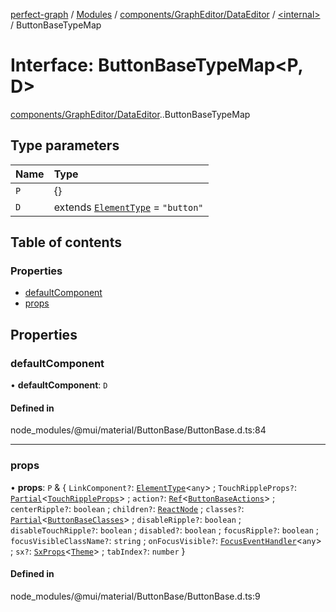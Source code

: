 [perfect-graph](../README.md) / [Modules](../modules.md) / [components/GraphEditor/DataEditor](../modules/components_GraphEditor_DataEditor.md) / [<internal\>](../modules/components_GraphEditor_DataEditor._internal_.md) / ButtonBaseTypeMap

# Interface: ButtonBaseTypeMap<P, D\>

[components/GraphEditor/DataEditor](../modules/components_GraphEditor_DataEditor.md).[<internal>](../modules/components_GraphEditor_DataEditor._internal_.md).ButtonBaseTypeMap

## Type parameters

| Name | Type |
| :------ | :------ |
| `P` | {} |
| `D` | extends [`ElementType`](../modules/components_GraphEditor_DataEditor._internal_.md#elementtype) = ``"button"`` |

## Table of contents

### Properties

- [defaultComponent](components_GraphEditor_DataEditor._internal_.ButtonBaseTypeMap.md#defaultcomponent)
- [props](components_GraphEditor_DataEditor._internal_.ButtonBaseTypeMap.md#props)

## Properties

### defaultComponent

• **defaultComponent**: `D`

#### Defined in

node_modules/@mui/material/ButtonBase/ButtonBase.d.ts:84

___

### props

• **props**: `P` & { `LinkComponent?`: [`ElementType`](../modules/components_GraphEditor_DataEditor._internal_.md#elementtype)<`any`\> ; `TouchRippleProps?`: [`Partial`](../modules/components_ClusterNodeContainer._internal_.md#partial)<[`TouchRippleProps`](../modules/components_GraphEditor_DataEditor._internal_.md#touchrippleprops)\> ; `action?`: [`Ref`](../modules/components_Container._internal_.md#ref)<[`ButtonBaseActions`](components_GraphEditor_DataEditor._internal_.ButtonBaseActions.md)\> ; `centerRipple?`: `boolean` ; `children?`: [`ReactNode`](../modules/components_ClusterNodeContainer._internal_.md#reactnode) ; `classes?`: [`Partial`](../modules/components_ClusterNodeContainer._internal_.md#partial)<[`ButtonBaseClasses`](components_GraphEditor_DataEditor._internal_.ButtonBaseClasses.md)\> ; `disableRipple?`: `boolean` ; `disableTouchRipple?`: `boolean` ; `disabled?`: `boolean` ; `focusRipple?`: `boolean` ; `focusVisibleClassName?`: `string` ; `onFocusVisible?`: [`FocusEventHandler`](../modules/components_Container._internal_.md#focuseventhandler)<`any`\> ; `sx?`: [`SxProps`](../modules/components_GraphEditor_DataEditor._internal_.md#sxprops)<[`Theme`](components_GraphEditor_DataEditor._internal_.Theme.md)\> ; `tabIndex?`: `number`  }

#### Defined in

node_modules/@mui/material/ButtonBase/ButtonBase.d.ts:9
